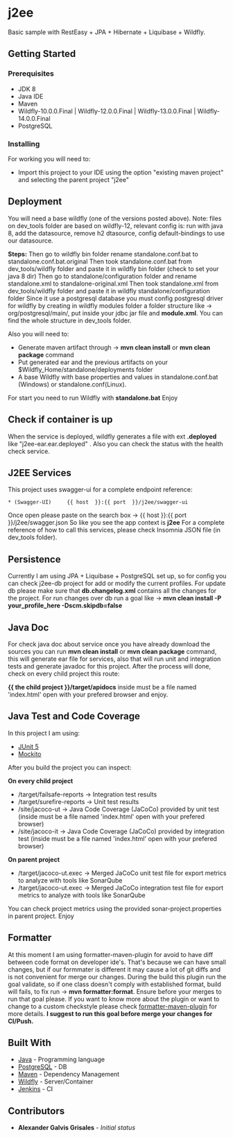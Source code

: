 # j2ee

Basic sample with RestEasy + JPA + Hibernate + Liquibase + Wildfly.

## Getting Started


### Prerequisites

* JDK 8
* Java IDE
* Maven
* Wildfly-10.0.0.Final | Wildfly-12.0.0.Final | Wildfly-13.0.0.Final | Wildfly-14.0.0.Final
* PostgreSQL

### Installing

For working you will need to:

* Import this project to your IDE using the option "existing maven project" and selecting the parent project "j2ee"

## Deployment

You will need a base wildfly (one of the versions posted above).
Note: files on dev_tools folder are based on wildfly-12, relevant config is:
run with java 8, add the datasource, remove h2 dtasource, config default-bindings to use our datasource. 

**Steps:**
Then go to wildfly bin folder rename standalone.conf.bat to standalone.conf.bat.original
Then took standalone.conf.bat from dev_tools/wildfly folder and paste it in wildfly bin folder (check to set your java 8 dir)
Then go to standalone/configuration folder and rename standalone.xml to standalone-original.xml
Then took standalone.xml from dev_tools/wildfly folder and paste it in wildfly standalone/configuration folder
Since it use a postgresql database you must config postgresql driver for wildfly by creating in wildfly modules folder
a folder structure like -> org/postgresql/main/, put inside your jdbc jar file and **module.xml**. 
You can find the whole structure in dev_tools folder.

Also you will need to:

* Generate maven artifact through -> **mvn clean install** or **mvn clean package** command
* Put generated ear and the previous artifacts on your $Wildfly_Home/standalone/deployments folder
* A base Wildfly with base properties and values in standalone.conf.bat (Windows) or standalone.conf(Linux).

For start you need to run Wildfly with **standalone.bat**
Enjoy

## Check if container is up

When the service is deployed, wildfly generates a file with ext **.deployed** like "j2ee-ear.ear.deployed" . 
Also you can check the status with the health check service.

## J2EE Services

This project uses swagger-ui for a complete endpoint reference:

```
* (Swagger-UI)     {{ host  }}:{{ port  }}/j2ee/swagger-ui
```
Once open please paste on the search box ->  {{ host  }}:{{ port  }}/j2ee/swagger.json
So like you see the app context is **j2ee**
For a complete reference of how to call this services, please check Insomnia JSON file (in dev_tools folder).

## Persistence

Currently I am using JPA +  Liquibase + PostgreSQL set up, so for config you can check j2ee-db project for add or modify the current profiles. For update db please make sure that **db.changelog.xml** contains all the changes for the project. For run changes over db run a goal like -> **mvn clean install -P your_profile_here -Dscm.skipdb=false**

## Java Doc

For check java doc about service once you have already download the sources you can run **mvn clean install** or **mvn clean package** command, this will generate ear file for  services, also that will run unit and integration tests and generate javadoc for this project. After the process will done, check on every child project this route:

**{{ the child project }}/target/apidocs** inside must be a file named 'index.html' open with your prefered browser and enjoy.

## Java Test and Code Coverage

In this project I am using:

* [JUnit 5](https://junit.org/junit5/)
* [Mockito](https://site.mockito.org/)

After you build the project you can inspect:

**On every child project**

- /target/failsafe-reports -> Integration test results
- /target/surefire-reports -> Unit test results
- /site/jacoco-ut          -> Java Code Coverage (JaCoCo) provided by unit test (inside must be a file named 'index.html' open with your prefered browser)
- /site/jacoco-it          -> Java Code Coverage (JaCoCo) provided by integration test (inside must be a file named 'index.html' open with your prefered browser)

**On parent project**
- /target/jacoco-ut.exec   -> Merged JaCoCo unit test file for export metrics to analyze with tools like SonarQube
- /target/jacoco-ut.exec   -> Merged JaCoCo integration test file for export metrics to analyze with tools like SonarQube

You can check project metrics using the provided sonar-project.properties in parent project. Enjoy

## Formatter

At this moment I am using formatter-maven-plugin for avoid to have diff between code format on developer ide's.
That's because we can have small changes, but if our formmater is different it may cause a lot of git diffs and is not convenient for merge our changes. 
During the build this plugin run the goal validate, so if one class
doesn't comply with established format, build will fails, to fix run -> **mvn formatter:format**.
Ensure before your merges to run that goal please. If you want to know more about the plugin or want to change to a custom checkstyle please check [formatter-maven-plugin](https://code.revelc.net/formatter-maven-plugin/) for more details. 
**I suggest to run this goal before merge your changes for CI/Push.**

## Built With

* [Java](https://www.java.com/en/download/) - Programming language
* [PostgreSQL](https://www.postgresql.org/) - DB
* [Maven](https://maven.apache.org/) - Dependency Management
* [Wildfly](http://wildfly.org/) - Server/Container
* [Jenkins](https://jenkins.io/) - CI

## Contributors

* **Alexander Galvis Grisales** - *Initial status*
